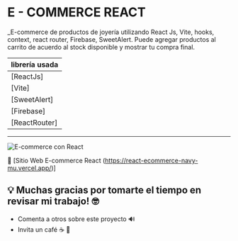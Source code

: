 # E - COMMERCE REACT

_E-commerce de productos de joyería utilizando React Js, Vite, hooks, context, react router, Firebase, SweetAlert. Puede agregar productos al carrito de acuerdo al stock disponible y mostrar tu compra final.

| librería usada      |
|---------------------|
|[ReactJs]            |
|[Vite]               |
|[SweetAlert]         |
|[Firebase]           |
|[ReactRouter]        |

---

![E-commerce con React]()

📌 [Sitio Web E-commerce React (https://react-ecommerce-navy-mu.vercel.app/)]

## 💡 Muchas gracias por tomarte el tiempo en revisar mi trabajo! 🤓

* Comenta a otros sobre este proyecto 🔊
* Invita un café ☕️ 🍰